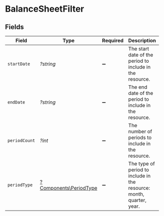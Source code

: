 # BalanceSheetFilter


## Fields

| Field                                                                | Type                                                                 | Required                                                             | Description                                                          | Example                                                              |
| -------------------------------------------------------------------- | -------------------------------------------------------------------- | -------------------------------------------------------------------- | -------------------------------------------------------------------- | -------------------------------------------------------------------- |
| `startDate`                                                          | *?string*                                                            | :heavy_minus_sign:                                                   | The start date of the period to include in the resource.             | 2021-01-01                                                           |
| `endDate`                                                            | *?string*                                                            | :heavy_minus_sign:                                                   | The end date of the period to include in the resource.               | 2021-12-31                                                           |
| `periodCount`                                                        | *?int*                                                               | :heavy_minus_sign:                                                   | The number of periods to include in the resource.                    | 3                                                                    |
| `periodType`                                                         | [?Components\PeriodType](../../Models/Components/PeriodType.md)      | :heavy_minus_sign:                                                   | The type of period to include in the resource: month, quarter, year. | month                                                                |